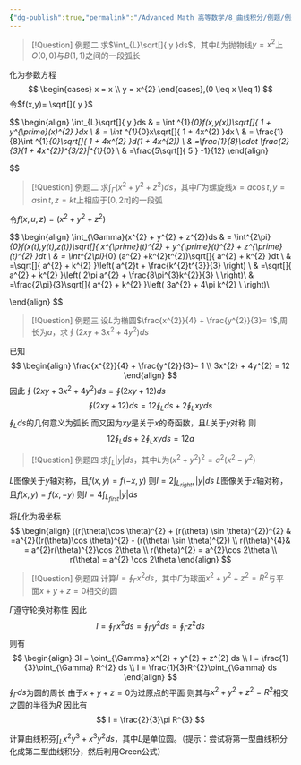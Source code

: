 ```yaml
---
{"dg-publish":true,"permalink":"/Advanced Math 高等数学/8_曲线积分/例题/例题：第一类曲线积分/","tags":["高数","微积分","例题"]}
---
```



> [!Question] 例题二
> 求$\int_{L}\sqrt[]{ y }ds$，其中$L$为抛物线$y = x^{2}$上$O(0,0)$与$B(1,1)$之间的一段弧长

化为参数方程
$$
\begin{cases}
x = x \\
y = x^{2}
\end{cases},(0 \leq x \leq 1)
$$
令$f(x,y)= \sqrt[]{ y }$

$$
\begin{align}
\int_{L}\sqrt[]{ y }ds & = \int ^{1}_{0}f(x,y(x))\sqrt[]{ 1 + y^{\prime}(x)^{2} }dx \\
 & = \int ^{1}_{0}x\sqrt[]{ 1 + 4x^{2} }dx \\
 & = \frac{1}{8}\int ^{1}_{0}\sqrt[]{ 1 + 4x^{2} }d(1 + 4x^{2})
 \\
 & =\frac{1}{8}\cdot \frac{2}{3}(1 + 4x^{2})^{3/2}|^{1}_{0} \\
 & =\frac{5\sqrt[]{ 5 } -1}{12}
\end{align}

$$
> [!Question] 例题二
> 求$\int_{\Gamma}(x^{2} + y^{2} + z^{2})ds$，其中$\Gamma$为螺旋线$x = a\cos t,y=a\sin t,z=kt$上相应于$[0,2\pi]$的一段弧

令$f(x,u,z) = (x^{2}+ y^{2} + z^{2})$

$$
\begin{align}
\int_{\Gamma}(x^{2} + y^{2} + z^{2})ds &  = \int^{2\pi}_{0}f(x(t),y(t),z(t))\sqrt[]{ x^{\prime}(t)^{2} + y^{\prime}(t)^{2} + z^{\prime}(t)^{2}  }dt \\
 & = \int^{2\pi}_{0} (a^{2} +k^{2}t^{2})\sqrt[]{ a^{2} + k^{2} }dt \\
 & =\sqrt[]{ a^{2} + k^{2} }\left( a^{2}t + \frac{k^{2}t^{3}}{3} \right) \\
 & =\sqrt[]{ a^{2} + k^{2} }\left( 2\pi a^{2} + \frac{8\pi^{3}k^{2}}{3}  \\
\right)\\
 & =\frac{2\pi}{3}\sqrt[]{ a^{2} + k^{2} }\left(  3a^{2} + 4\pi k^{2} \\
\right)\\

\end{align}
$$
> [!Question] 例题三
> 设$L$为椭圆$\frac{x^{2}}{4} + \frac{y^{2}}{3}= 1$,周长为$a$，求$\oint (2xy + 3x^{2} + 4y^{2})ds$

已知
$$
\begin{align}
\frac{x^{2}}{4} + \frac{y^{2}}{3}= 1 \\
3x^{2} + 4y^{2} = 12
\end{align}
$$
因此$\oint (2xy + 3x^{2} + 4y^{2})ds = \oint (2xy + 12)ds$
$$
\oint (2xy + 12)ds = 12\oint_{L}ds +2\oint_{L}xyds
$$
$\oint_{L}ds$的几何意义为弧长
而又因为$xy$是关于$x$的奇函数，且$L$关于$y$对称
则
$$
12\oint_{L}ds +2\oint_{L}xyds = 12a
$$

> [!Question] 例题四
> 求$\int_{L}|y|ds$，其中$L$为$(x^{2} +y^{2})^{2} = a^{2}(x^{2} - y^{2})$

$L$图像关于$y$轴对称，且$f(x,y) = f(-x,y)$
则$I = 2\int_{L_{right}} ,|y|ds$ 
$L$图像关于$x$轴对称，且$f(x,y) = f(x,-y)$
则$I = 4\int_{L_{first}} |y|ds$

将$L$化为极坐标
$$
\begin{align}
((r(\theta)\cos \theta)^{2} + (r(\theta) \sin \theta)^{2})^{2} &  =a^{2}((r(\theta)\cos \theta)^{2} - (r(\theta) \sin \theta)^{2}) \\
 r(\theta)^{4}& = a^{2}r(\theta)^{2}\cos 2\theta \\
r(\theta)^{2} = a^{2}\cos 2\theta \\
r(\theta) = a^{2} \cos 2\theta
\end{align}
$$
> [!Question] 例题四
> 计算$I = \oint_{\Gamma}x^{2} ds$，其中$\Gamma$为球面$x^{2} +y^{2}  +z^{2} = R^{2}$与平面$x + y + z = 0$相交的圆

$\Gamma$遵守轮换对称性
因此
$$
I = \oint_{\Gamma}x^{2} ds= \oint_{\Gamma}y^{2} ds =  \oint_{\Gamma}z^{2} ds
$$
则有
$$
\begin{align}
3I = \oint_{\Gamma} x^{2} + y^{2} + z^{2} ds \\
I = \frac{1}{3}\oint_{\Gamma} R^{2} ds \\
I = \frac{1}{3}R^{2}\oint_{\Gamma}  ds
\end{align}
$$
$\oint_{\Gamma}  ds$为圆的周长
由于$x + y + z= 0$为过原点的平面
则其与$x^{2} + y^{2} + z^{2} = R^{2}$相交之圆的半径为$R$
因此有
$$
I = \frac{2}{3}\pi R^{3}
$$

计算曲线积芬$\int_{L}x^{2}y^{3} + x^{3}y^{2} ds$，其中$L$是单位圆。（提示：尝试将第一型曲线积分化成第二型曲线积分，然后利用Green公式）